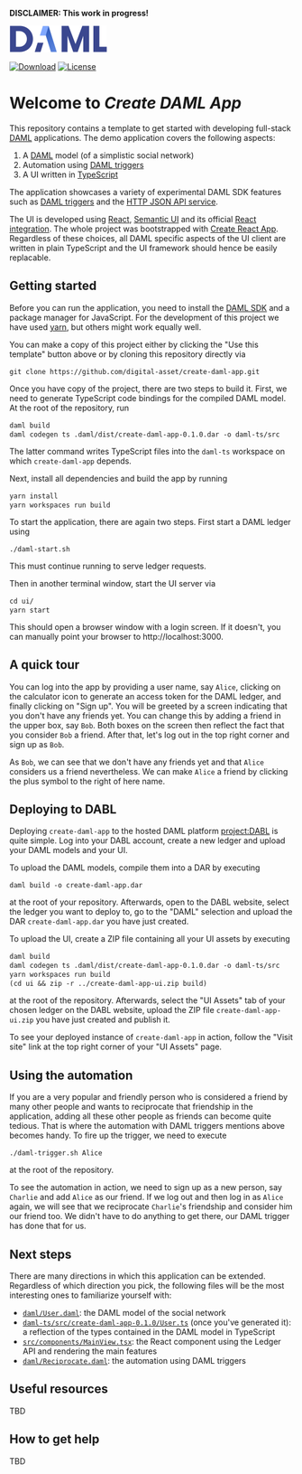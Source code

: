 **DISCLAIMER: This work in progress!**

[![DAML logo](daml-logo.png)](https://www.daml.com)

[![Download](https://img.shields.io/github/release/digital-asset/daml.svg?label=Download)](https://docs.daml.com/getting-started/installation.html)
[![License](https://img.shields.io/badge/License-Apache%202.0-blue.svg)](https://github.com/digital-asset/daml/blob/master/LICENSE)

# Welcome to _Create DAML App_

This repository contains a template to get started with developing full-stack
[DAML](https://daml.com/) applications. The demo application covers the following aspects:

1. A [DAML](https://docs.daml.com/index.html) model (of a simplistic social network)
2. Automation using [DAML triggers](https://docs.daml.com/triggers/index.html)
3. A UI written in [TypeScript](https://www.typescriptlang.org/)

The application showcases a variety of experimental DAML SDK features such as
[DAML triggers](https://docs.daml.com/triggers/index.html) and the
[HTTP JSON API service](https://docs.daml.com/json-api/index.html).

The UI is developed using [React](https://reactjs.org/),
[Semantic UI](https://react.semantic-ui.com/) and its
official [React integration](https://react.semantic-ui.com/).
The whole project was bootstrapped with
[Create React App](https://github.com/facebook/create-react-app).
Regardless of these choices, all DAML specific aspects of the UI client are
written in plain TypeScript and the UI framework should hence be easily
replacable.


## Getting started

Before you can run the application, you need to install the
[DAML SDK](https://docs.daml.com/getting-started/installation.html) and a
package manager for JavaScript. For the development of this project we have
used [yarn](https://yarnpkg.com/en/docs/install), but others might work
equally well.

You can make a copy of this project either by clicking the
"Use this template" button above or by cloning this repository directly via
```
git clone https://github.com/digital-asset/create-daml-app.git
```

Once you have copy of the project, there are two steps to build it.
First, we need to generate TypeScript code bindings for the compiled DAML model.
At the root of the repository, run
```
daml build
daml codegen ts .daml/dist/create-daml-app-0.1.0.dar -o daml-ts/src
```
The latter command writes TypeScript files into the `daml-ts` workspace on which
`create-daml-app` depends.

Next, install all dependencies and build the app by running
```
yarn install
yarn workspaces run build
```

To start the application, there are again two steps.
First start a DAML ledger using
```
./daml-start.sh
```
This must continue running to serve ledger requests.

Then in another terminal window, start the UI server via
```
cd ui/
yarn start
```
This should open a browser window with a login screen.
If it doesn't, you can manually point your browser to http://localhost:3000.


## A quick tour

You can log into the app by providing a user name, say `Alice`, clicking
on the calculator icon to generate an access token for the DAML ledger,
and finally clicking on "Sign up". You will be greeted by a screen
indicating that you don't have any friends yet. You can change this by
adding a friend in the upper box, say `Bob`. Both boxes on the screen
then reflect the fact that you consider `Bob` a friend. After that, let's
log out in the top right corner and sign up as `Bob`.

As `Bob`, we can see that we don't have any friends yet and that `Alice`
considers us a friend nevertheless. We can make `Alice` a friend by
clicking the plus symbol to the right of here name.


## Deploying to DABL

Deploying `create-daml-app` to the hosted DAML platform
[project:DABL](https://projectdabl.com/) is quite simple. Log into your DABL
account, create a new ledger and upload your DAML models and your UI.

To upload the DAML models, compile them into a DAR by executing
```
daml build -o create-daml-app.dar
```
at the root of your repository. Afterwards, open to the DABL website, select
the ledger you want to deploy to, go to the "DAML" selection and upload the
DAR `create-daml-app.dar` you have just created.

To upload the UI, create a ZIP file containing all your UI assets by executing
```
daml build
daml codegen ts .daml/dist/create-daml-app-0.1.0.dar -o daml-ts/src
yarn workspaces run build
(cd ui && zip -r ../create-daml-app-ui.zip build)
```
at the root of the repository. Afterwards, select the "UI Assets" tab of your
chosen ledger on the DABL website, upload the ZIP file
`create-daml-app-ui.zip` you have just created and publish it.

To see your deployed instance of `create-daml-app` in action, follow the
"Visit site" link at the top right corner of your "UI Assets" page.


## Using the automation

If you are a very popular and friendly person who is considered a friend
by many other people and wants to reciprocate that friendship in the
application, adding all these other people as friends can become quite
tedious. That is where the automation with DAML triggers mentions above
becomes handy. To fire up the trigger, we need to execute
```
./daml-trigger.sh Alice
```
at the root of the repository.

To see the automation in action, we need to sign up as a new person, say
`Charlie` and add `Alice` as our friend. If we log out and then log in as
`Alice` again, we will see that we reciprocate `Charlie`'s friendship and
consider him our friend too. We didn't have to do anything to get there,
our DAML trigger has done that for us.


## Next steps

There are many directions in which this application can be extended.
Regardless of which direction you pick, the following files will be the most
interesting ones to familiarize yourself with:

- [`daml/User.daml`](daml/User.daml): the DAML model of the social network
- [`daml-ts/src/create-daml-app-0.1.0/User.ts`](src/daml/User.ts) (once you've generated it):
  a reflection of the types contained in the DAML model in TypeScript
- [`src/components/MainView.tsx`](src/components/MainView.tsx):
  the React component using the Ledger API and rendering the main features
- [`daml/Reciprocate.daml`](daml/Reciprocate.daml): the automation using
  DAML triggers


## Useful resources

TBD


## How to get help

TBD
